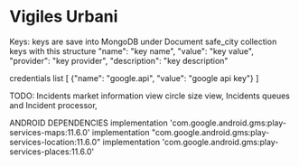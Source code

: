 #  Vigiles Urbani 
Keys:
keys are save into MongoDB under Document safe_city collection keys with this structure
"name": "key name",
"value": "key value",
"provider": "key provider",
"description": "key description"

credentials list [
    {"name": "google.api", "value": "google api key"}
]

TODO: Incidents market information view circle size view, Incidents queues and Incident processor,


ANDROID DEPENDENCIES
implementation 'com.google.android.gms:play-services-maps:11.6.0'
implementation "com.google.android.gms:play-services-location:11.6.0"
implementation 'com.google.android.gms:play-services-places:11.6.0'
